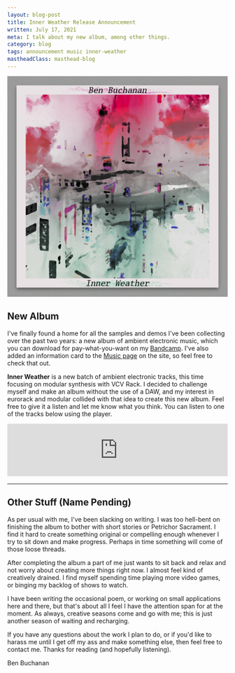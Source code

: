 ```yaml
---
layout: blog-post
title: Inner Weather Release Announcement
written: July 17, 2021
meta: I talk about my new album, among other things.
category: blog
tags: announcement music inner-weather
mastheadClass: masthead-blog
---
```


![Inner Weather](/img/IW.jpg?raw=true)

## New Album

I've finally found a home for all the samples and demos I've been collecting
over the past two years: a new album of ambient electronic music, which you can
download for pay-what-you-want on my
[Bandcamp](https://benbuchanan.bandcamp.com). I've also added an information
card to the [Music page](/music/index.html) on the site, so feel free to check
that out.

<strong>Inner Weather</strong> is a new batch of ambient electronic tracks, this
time focusing on modular synthesis with VCV Rack. I decided to challenge myself
and make an album without the use of a DAW, and my interest in eurorack and
modular collided with that idea to create this new album. Feel free to give it a
listen and let me know what you think. You can listen to one of the tracks below
using the player.

<iframe style="border: 0; width: 100%; height: 120px;" src="https://bandcamp.com/EmbeddedPlayer/album=772432956/size=large/bgcol=333333/linkcol=e32c14/tracklist=false/artwork=small/transparent=true/" seamless><a href="https://benbuchanan.bandcamp.com/album/inner-weather">Inner Weather by Ben Buchanan</a></iframe>

<hr>

## Other Stuff (Name Pending)

As per usual with me, I've been slacking on writing. I was too hell-bent on
finishing the album to bother with short stories or Petrichor Sacrament. I find
it hard to create something original or compelling enough whenever I try to sit
down and make progress. Perhaps in time something will come of those loose
threads.

After completing the album a part of me just wants to sit back and relax and not
worry about creating more things right now. I almost feel kind of creatively
drained. I find myself spending time playing more video games, or binging my
backlog of shows to watch.

I have been writing the occasional poem, or working on small applications here
and there, but that's about all I feel I have the attention span for at the
moment. As always, creative seasons come and go with me; this is just another
season of waiting and recharging.

If you have any questions about the work I plan to do, or if you'd like to
harass me until I get off my ass and make something else, then feel free to
contact me. Thanks for reading (and hopefully listening).

<div class="attrib">
Ben Buchanan
</div>
